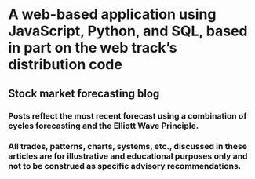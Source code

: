 # A web-based application using JavaScript, Python, and SQL, based in part on the web track’s distribution code

## Stock market forecasting blog

### Posts reflect the most recent forecast using a combination of cycles forecasting and the Elliott Wave Principle. 
### All trades, patterns, charts, systems, etc., discussed in these articles are for illustrative and educational purposes only and not to be construed as specific advisory recommendations.

